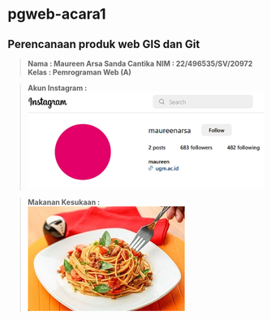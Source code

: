 # pgweb-acara1
Perencanaan produk web GIS dan Git
-----
>**Nama          : Maureen Arsa Sanda Cantika**
>**NIM           : 22/496535/SV/20972**  
>**Kelas          : Pemrograman Web (A)**  

>**Akun Instagram   :  
![Avatar:](AkunInstagram.png)**

>**Makanan Kesukaan :   
![Avatar:](spaghetti-poll-pedas.jpg)**
